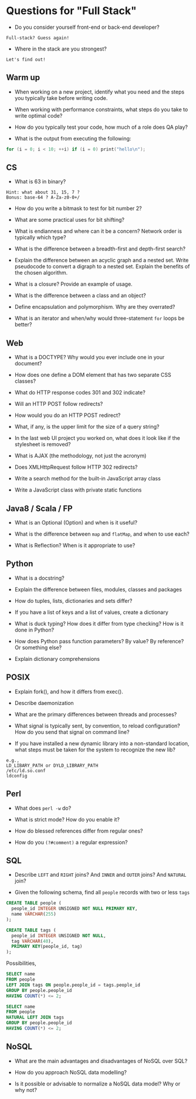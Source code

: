 # Questions for "Full Stack"

- Do you consider yourself front-end or back-end developer?
```
Full-stack? Guess again!
```
- Where in the stack are you strongest?
```
Let's find out!
```

## Warm up

- When working on a new project, identify what you need and the steps you typically take before writing code.

- When working with performance constraints, what steps do you take to write optimal code?

- How do you typically test your code, how much of a role does QA play?

- What is the output from executing the following:

```c
for (i = 0; i < 10; ++i) if (i = 0) print("hello\n");
```


## CS

- What is 63 in binary? 
```
Hint: what about 31, 15, 7 ?
Bonus: base-64 ? A-Za-z0-0+/
```

- How do you write a bitmask to test for bit number 2?

- What are some practical uses for bit shifting?

- What is endianness and where can it be a concern? Network order is typically which type?

- What is the difference between a breadth-first and depth-first search?

- Explain the difference between an acyclic graph and a nested set.  Write pseudocode to convert a digraph to a nested set.  Explain the benefits of the chosen algorithm.

- What is a closure? Provide an example of usage.

- What is the difference between a class and an object?

- Define encapsulation and polymorphism. Why are they overrated?

- What is an iterator and when/why would three-statement `for` loops be better?


## Web

- What is a DOCTYPE? Why would you ever include one in your document?

- How does one define a DOM element that has two separate CSS classes?

- What do HTTP response codes 301 and 302 indicate?

- Will an HTTP POST follow redirects?

- How would you do an HTTP POST redirect?

- What, if any, is the upper limit for the size of a query string?

- In the last web UI project you worked on, what does it look like if the stylesheet is removed?

- What is AJAX (the methodology, not just the acronym)

- Does XMLHttpRequest follow HTTP 302 redirects?

- Write a search method for the built-in JavaScript array class

- Write a JavaScript class with private static functions


## Java8 / Scala / FP

- What is an Optional (Option) and when is it useful?

- What is the difference between `map` and `flatMap`, and when to use each?

- What is Reflection? When is it appropriate to use?


## Python

- What is a docstring?

- Explain the difference between files, modules, classes and packages

- How do tuples, lists, dictionaries and sets differ?

- If you have a list of keys and a list of values, create a dictionary

- What is duck typing? How does it differ from type checking? How is it done in Python?

- How does Python pass function parameters? By value? By reference? Or something else?

- Explain dictionary comprehensions


## POSIX

- Explain fork(), and how it differs from exec().

- Describe daemonization

- What are the primary differences between threads and processes?

- What signal is typically sent, by convention, to reload configuration?  How do you send that signal on command line?

- If you have installed a new dynamic library into a non-standard location, what steps must be taken for the system to recognize the new lib?
```
e.g., 
LD_LIBARY_PATH or DYLD_LIBRARY_PATH
/etc/ld.so.conf
ldconfig
```


## Perl

- What does `perl -w` do?

- What is strict mode? How do you enable it?

- How do blessed references differ from regular ones?

- How do you `(?#comment)` a regular expression?


## SQL

- Describe `LEFT` and `RIGHT` joins? And `INNER` and `OUTER` joins? And `NATURAL` join?

- Given the following schema, find all `people` records with two or less `tags`

```sql
CREATE TABLE people (
  people_id INTEGER UNSIGNED NOT NULL PRIMARY KEY,
  name VARCHAR(255)
);

CREATE TABLE tags (
  people_id INTEGER UNSIGNED NOT NULL,
  tag VARCHAR(40),
  PRIMARY KEY(people_id, tag)
);
```

Possibilities,
```sql
SELECT name 
FROM people 
LEFT JOIN tags ON people.people_id = tags.people_id 
GROUP BY people.people_id 
HAVING COUNT(*) <= 2;

SELECT name 
FROM people 
NATURAL LEFT JOIN tags 
GROUP BY people.people_id 
HAVING COUNT(*) <= 2;
```


## NoSQL

- What are the main advantages and disadvantages of NoSQL over SQL?

- How do you approach NoSQL data modelling?

- Is it possible or advisable to normalize a NoSQL data model? Why or why not?
